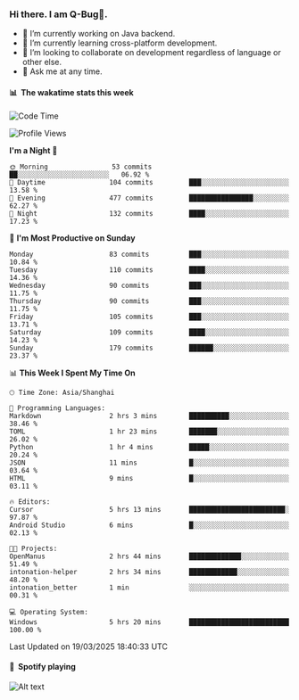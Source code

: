 ### Hi there. I am Q-Bug🐞.

- 🔭 I’m currently working on Java backend.
- 🌱 I’m currently learning cross-platform development.
- 👯 I’m looking to collaborate on development regardless of language or other else.
- 💬 Ask me at any time.

#### 📊 &nbsp;**The wakatime stats this week**  
<!--START_SECTION:waka-->
![Code Time](http://img.shields.io/badge/Code%20Time-297%20hrs%2013%20mins-blue)

![Profile Views](http://img.shields.io/badge/Profile%20Views-0-blue)

**I'm a Night 🦉** 

```text
🌞 Morning                53 commits          ██░░░░░░░░░░░░░░░░░░░░░░░   06.92 % 
🌆 Daytime                104 commits         ███░░░░░░░░░░░░░░░░░░░░░░   13.58 % 
🌃 Evening                477 commits         ████████████████░░░░░░░░░   62.27 % 
🌙 Night                  132 commits         ████░░░░░░░░░░░░░░░░░░░░░   17.23 % 
```
📅 **I'm Most Productive on Sunday** 

```text
Monday                   83 commits          ███░░░░░░░░░░░░░░░░░░░░░░   10.84 % 
Tuesday                  110 commits         ████░░░░░░░░░░░░░░░░░░░░░   14.36 % 
Wednesday                90 commits          ███░░░░░░░░░░░░░░░░░░░░░░   11.75 % 
Thursday                 90 commits          ███░░░░░░░░░░░░░░░░░░░░░░   11.75 % 
Friday                   105 commits         ███░░░░░░░░░░░░░░░░░░░░░░   13.71 % 
Saturday                 109 commits         ████░░░░░░░░░░░░░░░░░░░░░   14.23 % 
Sunday                   179 commits         ██████░░░░░░░░░░░░░░░░░░░   23.37 % 
```


📊 **This Week I Spent My Time On** 

```text
🕑︎ Time Zone: Asia/Shanghai

💬 Programming Languages: 
Markdown                 2 hrs 3 mins        ██████████░░░░░░░░░░░░░░░   38.46 % 
TOML                     1 hr 23 mins        ███████░░░░░░░░░░░░░░░░░░   26.02 % 
Python                   1 hr 4 mins         █████░░░░░░░░░░░░░░░░░░░░   20.24 % 
JSON                     11 mins             █░░░░░░░░░░░░░░░░░░░░░░░░   03.64 % 
HTML                     9 mins              █░░░░░░░░░░░░░░░░░░░░░░░░   03.11 % 

🔥 Editors: 
Cursor                   5 hrs 13 mins       ████████████████████████░   97.87 % 
Android Studio           6 mins              █░░░░░░░░░░░░░░░░░░░░░░░░   02.13 % 

🐱‍💻 Projects: 
OpenManus                2 hrs 44 mins       █████████████░░░░░░░░░░░░   51.49 % 
intonation-helper        2 hrs 34 mins       ████████████░░░░░░░░░░░░░   48.20 % 
intonation_better        1 min               ░░░░░░░░░░░░░░░░░░░░░░░░░   00.31 % 

💻 Operating System: 
Windows                  5 hrs 20 mins       █████████████████████████   100.00 % 
```


 Last Updated on 19/03/2025 18:40:33 UTC
<!--END_SECTION:waka-->

#### 🎵 &nbsp;**Spotify playing**  
![Alt text](https://spotify-recently-played-readme.vercel.app/api?user=e5y1o4x7kdt9kf2blu4wvmb4s&unique={true|1|on|yes})
